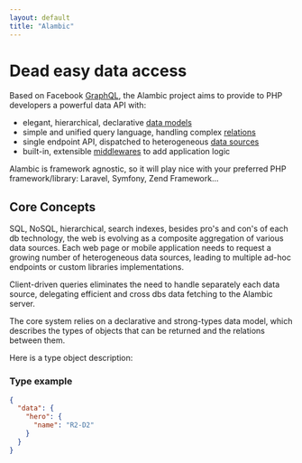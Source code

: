 ```yaml
---
layout: default
title: "Alambic"
---
```


# Dead easy data access

Based on Facebook [GraphQL](http://graphql.org), the Alambic project aims to provide to PHP developers a powerful data API with:

 * elegant, hierarchical, declarative [data models](http://webtales.github.io/alambic/models/introduction)
 * simple and unified query language, handling complex [relations](http://webtales.github.io/alambic/models/relations)
 * single endpoint API, dispatched to heterogeneous [data sources](http://webtales.github.io/alambic/models/data-sources)
 * built-in, extensible [middlewares](http://webtales.github.io/logic/middlewares) to add application logic

Alambic is framework agnostic, so it will play nice with your preferred PHP framework/library: Laravel, Symfony, Zend Framework...

## Core Concepts

SQL, NoSQL, hierarchical, search indexes, besides pro's and con's of each db technology, the web is evolving as a composite aggregation of various data sources. Each web page or mobile application needs to request a growing number of heterogeneous data sources, leading to multiple ad-hoc endpoints or custom libraries implementations.

Client-driven queries eliminates the need to handle separately each data source, delegating efficient and cross dbs data fetching to the Alambic server.

The core system relies on a declarative and strong-types data model, which describes the types of objects that can be returned and the relations between them.

Here is a type object description:

### Type example

```json
{
  "data": {
    "hero": {
      "name": "R2-D2"
    }
  }
}
```
